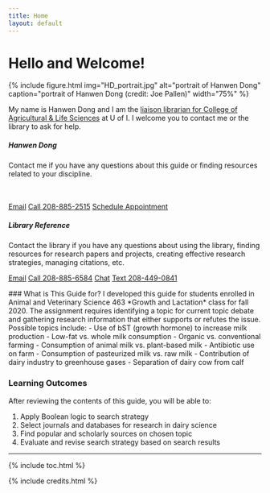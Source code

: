 ```yaml
---
title: Home
layout: default
---
```


# Hello and Welcome!

{% include figure.html img="HD_portrait.jpg" alt="portrait of Hanwen Dong" caption="portrait of Hanwen Dong (credit: Joe Pallen)" width="75%" %}

My name is Hanwen Dong and I am the [liaison librarian for College of Agricultural & Life Sciences](https://www.lib.uidaho.edu/about/liaisons.html) at U of I. I welcome you to contact me or the library to ask for help.
<div class="row">
  <div class="col-sm-6">
    <div class="card">
           <h5 class="card-header">Hanwen Dong</h5> 
      <div class="card-body">
        <p class="card-text">Contact me if you have any questions about this guide or finding resources related to your discipline.<br />
<br /> 
          <br /> 
</p>
        <p> </p>
        <a href = "mailto: hanwendong@uidaho.edu" class="btn bg-warning mb-3">Email</a>
        <a href = "tel:208-885-2515" class="btn bg-warning mb-3">Call 208-885-2515</a>
        <a href = "https://uidaho.co1.qualtrics.com/jfe/form/SV_1GJiDTJ7po0bDk9?topic=Agricultural+%26amp%3B+Life+Sciences&person=Hanwen+Dong&email=hanwendong%40uidaho.edu" class="btn bg-warning mb-3">Schedule Appointment</a>
      </div>
    </div>
  </div>
  <div class="col-sm-6">
    <div class="card">
             <h5 class="card-header">Library Reference </h5> 
      <div class="card-body">
        <p class="card-text">Contact the library if you have any questions about using the library, finding resources for research papers and projects, creating effective research strategies, managing citations, etc.</p>
        <a href = "mailto: libref@uidaho.edu" class="btn bg-warning mb-3">Email</a>
        <a href = "tel:208-885-6584" class="btn bg-warning mb-3">Call 208-885-6584</a>
        <a href = "https://www.lib.uidaho.edu/help/chat.html" class="btn bg-warning mb-3">Chat</a>
        <a href = "sms:208-449-0841" class="btn bg-warning mb-3">Text 208-449-0841</a>
      </div>
    </div>
  </div>
</div>
 <p> 
</p>
### What is This Guide for?
I developed this guide for students enrolled in Animal and Veterinary Science 463 *Growth and Lactation* class for fall 2020. The assignment requires identifying a topic for current topic debate and gathering research information that either supports or refutes the issue. Possible topics include: 
- Use of bST (growth hormone) to increase milk production
- Low-fat vs. whole milk consumption
- Organic vs. conventional farming
- Consumption of animal milk vs. plant-based milk
- Antibiotic use on farm
- Consumption of pasteurized milk vs. raw milk
- Contribution of dairy industry to greenhouse gases
- Separation of dairy cow from calf

### Learning Outcomes
After reviewing the contents of this guide, you will be able to:
1. Apply Boolean logic to search strategy
2. Select journals and databases for research in dairy science
3. Find popular and scholarly sources on chosen topic
4. Evaluate and revise search strategy based on search results

------
{% include toc.html %}

{% include credits.html %}
